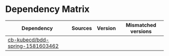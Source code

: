 # Dependency Matrix

Dependency | Sources | Version | Mismatched versions
---------- | ------- | ------- | -------------------
[cb-kubecd/bdd-spring-1581603462](https://github.com/cb-kubecd/bdd-spring-1581603462.git) |  | []() | 
